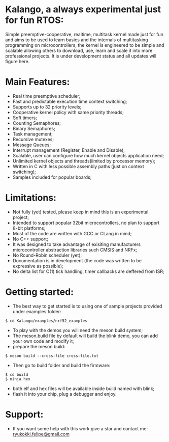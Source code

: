 # Kalango, a always experimental just for fun RTOS:
Simple preemptive-cooperative, realtime, multitask kernel made just for fun and aims to be used
to learn basics and the internals of multitasking programming on microcontrollers, the kernel
is engineered to be simple and scalable allowing others to download, use, learn and scale it
into more professional projects. It is under development status and all updates will
figure here.

# Main Features:
- Real time preemptive scheduler;
- Fast and predictable execution time context switching;
- Supports up to 32 priority levels;
- Cooperative kernel policy with same priority threads;
- Soft timers;
- Counting Semaphores;
- Binary Semaphores;
- Task management;
- Recursive mutexes;
- Message Queues;
- Interrupt management (Register, Enable and Disable);
- Scalable, user can configure how much kernel objects application need;
- Unlimited kernel objects and threads(limited by processor memory);
- Written in C with less possible assembly paths (just on context switching);
- Samples included for popular boards;

# Limitations:
- Not fully (yet) tested, please keep in mind this is an experimental project;
- Intended to support popular 32bit microcontrollers, no plan to support 8-bit platforms;
- Most of the code are written with GCC or CLang in mind;
- No C++ support;
- It was designed to take advantage of exisiting manufacturers microcontroller abstraction libraries
such CMSIS and NRFx;
- No Round-Robin scheduler (yet);
- Documentation is in development (the code was written to be expressive as possible);
- No delta list for O(1) tick handling, timer callbacks are deffered from ISR;

# Getting started:
- The best way to get started is to using one of sample projects provided under examples folder:
 ```
 $ cd Kalango/examples/nrf52_examples
 ```
 - To play with the demos you will need the meson build system;
 - The meson.build file by default will build the blink demo, you can add your own code and modify it;
 - prepare the meson build:
 ```
 $ meson build --cross-file cross-file.txt
 ```
 - Then go to build folder and build the firmware:
 ```
 $ cd build
 $ ninja hex
 ```
 - both elf and hex files will be available inside build named with blink;
 - flash it into your chip, plug a debugger and enjoy.

# Support:
- If you want some help with this work give a star and contact me: ryukokki.felipe@gmail.com




